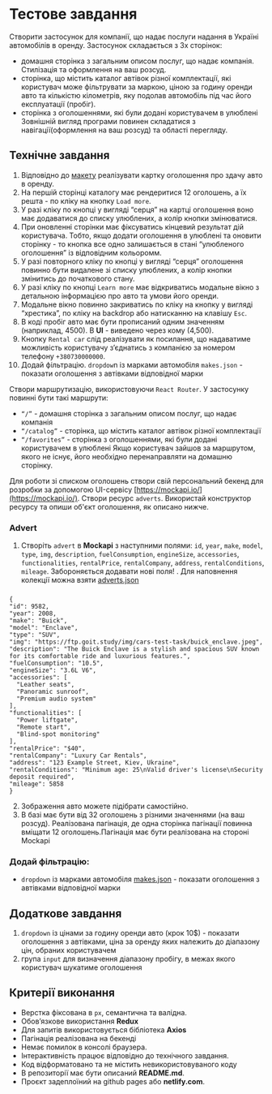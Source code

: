 # Тестове завдання

Створити застосунок для компанії, що надає послуги надання в Україні автомобілів
в оренду. Застосунок складається з 3х сторінок:

- домашня сторінка з загальним описом послуг, що надає компанія. Стилізація та оформлення на ваш розсуд.
- сторінка, що містить каталог автівок різної комплектації, які користувач може фільтрувати за маркою, ціною за годину оренди авто та кількістю кілометрів, яку подолав автомобіль під час його експлуатації (пробіг).
- сторінка з оголошеннями, які були додані користувачем в улюблені Зовнішній вигляд програми повинен складатися з навігації(оформлення на ваш розсуд) та області перегляду.

## Технічне завдання

1. Відповідно до [макету](https://www.figma.com/file/XhC8FSCfAkraEF5l7Hx4fL/Test?type=design&node-id=0-1&mode=design)   реалізувати картку оголошення про здачу авто в оренду.
2. На першій сторінці каталогу має рендеритися 12 оголошень, а їх решта - по кліку на кнопку `Load more`.
3. У разі кліку по кнопці у вигляді “серця” на картці оголошення воно має додаватися до списку улюблених, а колір кнопки змінюватися.
4. При оновленні сторінки має фіксуватись кінцевий результат дій користувача. Тобто, якщо додати оголошення в улюблені та оновити сторінку - то кнопка все одно залишається в стані “улюбленого оголошення” із відповідним кольоромм.
5. У разі повторного кліку по кнопці у вигляді “серця” оголошення повинно бути видалене зі списку улюблених, а колір кнопки змінитись до початкового стану.
6. У разі кліку по кнопці `Learn more` має відкриватись модальне вікно з детальною інформацією про авто та умови його оренди.
7. Модальне вікно повинно закриватись по кліку на кнопку у вигляді “хрестика”, по кліку на backdrop або натисканню на клавішу `Esc`.
8. В коді пробіг авто має бути прописаний одним значенням (наприклад, 4500). В **UI** - виведено через кому (4,500).
9. Кнопку `Rental car` слід реалізувати як посилання, що надаватиме можливість користувачу зʼєднатись з компанією за номером телефону `+380730000000`.
10. Додай фільтрацію. `dropdow`n із марками автомобіля `makes.json` - показати оголошення з автівками відповідної марки

Створи маршрутизацію, використовуючи `React Router`. У застосунку повинні бути
такі маршрути:
- `“/”` - домашня сторінка з загальним описом послуг, що надає компанія
- `“/catalog”` - сторінка, що містить каталог автівок різної комплектації
- `“/favorites”` - сторінка з оголошеннями, які були додані користувачем в улюблені Якщо користувач зайшов за маршрутом, якого не існує, його необхідно перенаправляти на домашню сторінку.

Для роботи зі списком оголошень створи свій персональний бекенд для розробки за допомогою UI-сервісу [https://mockapi.io/](https://mockapi.io/). Створи ресурс `adverts`. Використай конструктор ресурсу та опиши об'єкт оголошення, як описано нижче.

### Advert

1. Створіть `advert` в **Mockapi** з наступними полями:
 `id`, `year`, `make`, `model`, `type`, `img`, `description`, `fuelConsumption`, `engineSize`, `accessories`, `functionalities`, `rentalPrice`, `rentalCompany`, `address`, `rentalConditions`, `mileage`. Забороняється додавати нові поля! . Для наповнення колекції
   можна взяти
   [adverts.json](https://drive.google.com/file/d/1sDtZQX4awbRiqa5mSagngqKBZeMMRUMO/view)
 ###
    {
    "id": 9582,
    "year": 2008,
    "make": "Buick",
    "model": "Enclave",
    "type": "SUV",
    "img": "https://ftp.goit.study/img/cars-test-task/buick_enclave.jpeg",
    "description": "The Buick Enclave is a stylish and spacious SUV known for its comfortable ride and luxurious features.",
    "fuelConsumption": "10.5",
    "engineSize": "3.6L V6",
    "accessories": [
      "Leather seats",
      "Panoramic sunroof",
      "Premium audio system"
    ],
    "functionalities": [
      "Power liftgate",
      "Remote start",
      "Blind-spot monitoring"
    ],
    "rentalPrice": "$40",
    "rentalCompany": "Luxury Car Rentals",
    "address": "123 Example Street, Kiev, Ukraine",
    "rentalConditions": "Minimum age: 25\nValid driver's license\nSecurity deposit required",
    "mileage": 5858
    }
     
2. Зображення авто можете підібрати самостійно.
3. В базі має бути від 32 оголошень з різними значеннями (на ваш розсуд). Реалізована пагінація, де одна сторінка пагінації повинна вміщати 12 оголошень.Пагінація має бути реалізована на стороні Mockapi

### Додай фільтрацію:

- `dropdown` із марками автомобіля
   [makes.json](https://drive.google.com/file/d/1ywi6jdoqq0llsd2yDcRKwuLhuL3ds_5z/view) -
   показати оголошення з автівками відповідної марки

## Додаткове завдання

1. `dropdown` із цінами за годину оренди авто (крок 10$) - показати оголошення з автівками, ціна за оренду яких належить до діапазону цін, обраних користувачем
2. група `input` для визначення діапазону пробігу, в межах якого користувач шукатиме оголошення

## Критерії виконання

- Верстка фіксована в  `рх`, семантична та валідна.
- Обов’язкове використання **Redux**
- Для запитів використовується бібліотека **Axios**
- Пагінація реалізована на бекенді
- Немає помилок в консолі браузера.
- Інтерактивність працює відповідно до технічного завдання.
- Код відформатовано та не містить невикористовуваного коду
- В репозиторії має бути описаний **README.md**.
- Проєкт задеплоїний на github pages або **netlify.com**.
